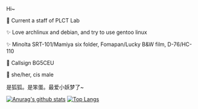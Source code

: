 Hi~

<!--
**weilinfox/weilinfox** is a ✨ _special_ ✨ repository because its `README.md` (this file) appears on your GitHub profile.

### Hi there 👋

Here are some ideas to get you started:

- 🔭 I’m currently working on ...
- 🌱 I’m currently learning ...
- 👯 I’m looking to collaborate on ...
- 🤔 I’m looking for help with ...
- 💬 Ask me about ...
- 📫 How to reach me: ...
- 😄 Pronouns: ...
- ⚡ Fun fact: ...
-->

👯 Current a staff of PLCT Lab

✨ Love archlinux and debian, and try to use gentoo linux

✨ Minolta SRT-101/Mamiya six folder, Fomapan/Lucky B&W film, D-76/HC-110

🌱 Callsign BG5CEU

🌱 she/her, cis male

是狐狐。是笨蛋。最爱小妖梦了~

[![Anurag's github stats](https://github-readme-stats.vercel.app/api?username=weilinfox&theme=transparent)](https://github.com/anuraghazra/github-readme-stats) [![Top Langs](https://github-readme-stats.vercel.app/api/top-langs/?username=weilinfox&layout=compact&theme=transparent)](https://github.com/anuraghazra/github-readme-stats)
